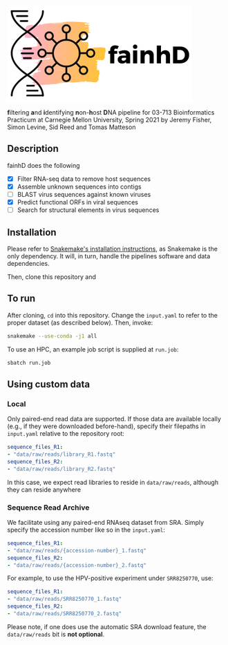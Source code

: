 ![](fainhD.png)

**f**iltering **a**nd **i**dentifying **n**on-**h**ost **D**NA pipeline for 03-713 Bioinformatics Practicum at Carnegie Mellon University, Spring 2021 by Jeremy Fisher, Simon Levine, Sid Reed and Tomas Matteson

## Description

fainhD does the following

- [x] Filter RNA-seq data to remove host sequences
- [x] Assemble unknown sequences into contigs
- [ ] BLAST virus sequences against known viruses
- [x] Predict functional ORFs in viral sequences
- [ ] Search for structural elements in virus sequences

## Installation

Please refer to [Snakemake's installation instructions](https://snakemake.readthedocs.io/en/stable/getting_started/installation.html), as Snakemake is the only dependency. It will, in turn, handle the pipelines software and data dependencies.

Then, clone this repository and 

## To run

After cloning, `cd` into this repository. Change the `input.yaml` to refer to the proper dataset (as described below). Then, invoke:
```bash
snakemake --use-conda -j1 all
```

To use an HPC, an example job script is supplied at `run.job`:
```bash
sbatch run.job
```

## Using custom data

### Local

Only paired-end read data are supported. If those data are available locally (e.g., if they were downloaded before-hand), specify their filepaths in `input.yaml` relative to the repository root:

```yaml
sequence_files_R1: 
- "data/raw/reads/library_R1.fastq"
sequence_files_R2: 
- "data/raw/reads/library_R2.fastq"
```

In this case, we expect read libraries to reside in `data/raw/reads`, although they can reside anywhere 

### Sequence Read Archive

We facilitate using any paired-end RNAseq dataset from SRA. Simply specify the accession number like so in the `input.yaml`:
```yaml
sequence_files_R1: 
- "data/raw/reads/{accession-number}_1.fastq"
sequence_files_R2: 
- "data/raw/reads/{accession-number}_2.fastq"
```
For example, to use the HPV-positive experiment under `SRR8250770`, use:
```yaml
sequence_files_R1: 
- "data/raw/reads/SRR8250770_1.fastq"
sequence_files_R2: 
- "data/raw/reads/SRR8250770_2.fastq"
```

Please note, if one does use the automatic SRA download feature, the `data/raw/reads` bit is **not optional**.
